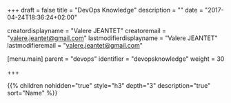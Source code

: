 +++
draft = false
title = "DevOps Knowledge"
description = ""
date = "2017-04-24T18:36:24+02:00"

creatordisplayname = "Valere JEANTET"
creatoremail = "valere.jeantet@gmail.com"
lastmodifierdisplayname = "Valere JEANTET"
lastmodifieremail = "valere.jeantet@gmail.com"

[menu.main]
parent = "devops"
identifier = "devopsknowledge"
weight = 30

+++

{{% children nohidden="true" style="h3" depth="3" description="true" sort="Name" %}}
